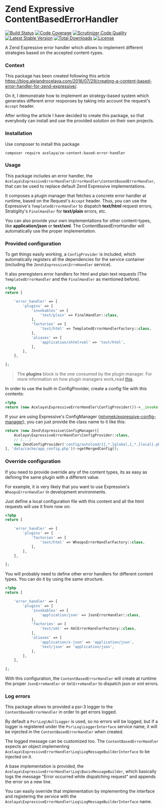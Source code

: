 # Zend Expressive ContentBasedErrorHandler

[![Build Status](https://travis-ci.org/acelaya/ze-content-based-error-handler.svg?branch=master)](https://travis-ci.org/acelaya/ze-content-based-error-handler)
[![Code Coverage](https://scrutinizer-ci.com/g/acelaya/ze-content-based-error-handler/badges/coverage.png?b=master)](https://scrutinizer-ci.com/g/acelaya/ze-content-based-error-handler/?branch=master)
[![Scrutinizer Code Quality](https://scrutinizer-ci.com/g/acelaya/ze-content-based-error-handler/badges/quality-score.png?b=master)](https://scrutinizer-ci.com/g/acelaya/ze-content-based-error-handler/?branch=master)
[![Latest Stable Version](https://poser.pugx.org/acelaya/ze-content-based-error-handler/v/stable.png)](https://packagist.org/packages/acelaya/ze-content-based-error-handler)
[![Total Downloads](https://poser.pugx.org/acelaya/ze-content-based-error-handler/downloads.png)](https://packagist.org/packages/acelaya/ze-content-based-error-handler)
[![License](https://poser.pugx.org/acelaya/ze-content-based-error-handler/license.png)](https://packagist.org/packages/acelaya/ze-content-based-error-handler)

A Zend Expressive error handler which allows to implement different strategies based on the accepted content-types.

### Context

This package has been created following this article https://blog.alejandrocelaya.com/2016/07/29/creating-a-content-based-error-handler-for-zend-expressive/.

On it, I demonstrate how to implement an strategy-based system which generates different error responses by taking into account the request's `Accept` header.

After writing the article I have decided to create this package, so that everybody can install and use the provided solution on their own projects.

### Installation

Use composer to install this package

    composer require acelaya/ze-content-based-error-handler

### Usage

This package includes an error handler, the `Acelaya\ExpressiveErrorHandler\ErrorHandler\ContentBasedErrorHandler`, that can be used to replace default Zend Expressive implementations.

It composes a plugin manager that fetches a concrete error handler at runtime, based on the Request's `Accept` header. Thus, you can use the Expressive's `TemplatedErrorHandler` to dispatch **text/html** request errors, Stratiglity's `FinalHandler` for **text/plain** errors, etc.

You can also provide your own implementations for other content-types, like **application/json** or **text/xml**. The ContentBasedErrorHandler will automatically use the proper implementation.

### Provided configuration

To get things easily working, a `ConfigProvider` is included, which automatically registers all the dependencies for the service container (including the `Zend\Expressive\ErroHandler` service).

It also preregisters error handlers for html and plain text requests (The `TemplatedErrorHandler` and the `FinalHandler` as mentioned before).

```php
<?php
return [

    'error_handler' => [
        'plugins' => [
            'invokables' => [
                'text/plain' => FinalHandler::class,
            ],
            'factories' => [
                'text/html' => TemplatedErrorHandlerFactory::class,
            ],
            'aliases' => [
                'application/xhtml+xml' => 'text/html',
            ],
        ],
    ],

];
```

> The **plugins** block is the one consumed by the plugin manager. For more information on how plugin managers work,read [this](https://docs.zendframework.com/zend-servicemanager/plugin-managers/).

In order to use the built-in ConfigProvider, create a config file with this contents:

```php
<?php
return (new Acelaya\ExpressiveErrorHandler\ConfigProvider())->__invoke();
```

If your are using Expressive's ConfigManager ([mtymek/expressive-config-manager](https://github.com/mtymek/expressive-config-manager)), you can just provide the class name to it like this:

```php
return (new Zend\Expressive\ConfigManager([
    Acelaya\ExpressiveErrorHandler\ConfigProvider::class,
    // [...]
    new ZendConfigProvider('config/autoload/{{,*.}global,{,*.}local}.php'),
], 'data/cache/app_config.php'))->getMergedConfig();
```

### Override configuration

If you need to provide override any of the content types, its as easy as defining the same plugin with a different value.

For example, it is very likely that you want to use Expressive's `WhoopsErrorHandler` in development environments.

Just define a local configuration file with this content and all the html requests will use it from now on:

```php
<?php
return [

    'error_handler' => [
        'plugins' => [
            'factories' => [
                'text/html' => WhoopsErrorHandlerFactory::class,
            ],
        ],
    ],

];
```

You will probably need to define other error handlers for different content types. You can do it by using the same structure.

```php
<?php
return [

    'error_handler' => [
        'plugins' => [
            'invokables' => [
                'application/json' => JsonErrorHandler::class,
            ],
            'factories' => [
                'text/xml' => XmlErrorHandlerFactory::class,
            ],
            'aliases' => [
                'application/x-json' => 'application/json',
                'text/json' => 'application/json',
            ],
        ],
    ],

];
```

With this configuration, the `ContentBasedErrorHandler` will create at runtime the proper `JsonErroHandler` or `XmlErroHandler` to dispatch json or xml errors.

### Log errors

This package allows to provided a psr-3 logger to the `ContentBasedErrorHandler` in order to get errors logged.

By default a `Psr\Log\NullLogger` is used, so no errors will be logged, but if a logger is registered under the `Psr\Log\LoggerInterface` service name, it will be injected in the `ContentBasedErrorHandler` when created.

The logged message can be customized too. The `ContentBasedErrorHandler` expects an object implementing `Acelaya\ExpressiveErrorHandler\Log\LogMessageBuilderInterface` to be injected on it.

A base implementation is provided, the `Acelaya\ExpressiveErrorHandler\Log\BasicMessageBuilder`, which basically logs the message "Error occurred while dispatching request" and appends the error on a new line.

You can easily override that implementation by implementing the interface and registering the service with the `Acelaya\ExpressiveErrorHandler\Log\LogMessageBuilderInterface` name.
